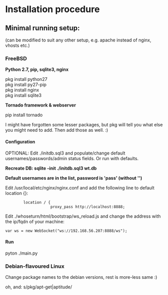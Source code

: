 # Installation procedure

## Minimal running setup: 
(can be modified to suit any other setup, e.g. apache instead of nginx, vhosts etc.)

### FreeBSD

**Python 2.7, pip, sqlite3, nginx**

pkg install python27  
pkg install py27-pip  
pkg install nginx  
pkg install sqlite3  


**Tornado framework & webserver**

pip install tornado

I might have forgotten some lesser packages, but pkg will tell you what else you might need to add. Then add those as well. :)

#### Configuration

OPTIONAL: Edit ./initdb.sql3 and populate/change default usernames/passwords/admin status fields. Or run with defaults.

**Recreate DB: sqlite -init ./initdb.sql3 wt.db**

**Default usernames are in the list, password is 'pass' (without '')**

Edit /usr/local/etc/nginx/nginx.conf and add the following line to default location {}:

```
        location / {
                    proxy_pass http://localhost:8888;
```  

Edit ./whoseturn/html/bootstrap/ws_reload.js and change the address with the ip/fqdn of your machine:

```
var ws = new WebSocket("ws://192.168.56.207:8888/ws");
```

#### Run

pyton ./main.py


### Debian-flavoured Linux

Change package names to the debian versions, rest is more-less same :)

oh, and: s/pkg/apt-get|aptitude/

